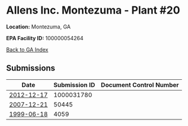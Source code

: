# Allens Inc. Montezuma - Plant #20

**Location:** Montezuma, GA

**EPA Facility ID:** 100000054264

[Back to GA Index](../../index.md)

## Submissions

| Date | Submission ID | Document Control Number |
|------|--------------|-------------------------|
| [2012-12-17](submissions/1000031780.md) | 1000031780 |  |
| [2007-12-21](submissions/50445.md) | 50445 |  |
| [1999-06-18](submissions/4059.md) | 4059 |  |

